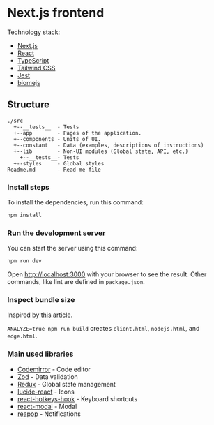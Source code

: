# Next.js frontend

Technology stack:

- [Next.js](https://nextjs.org/)
- [React](https://reactjs.org/)
- [TypeScript](https://www.typescriptlang.org/)
- [Tailwind CSS](https://tailwindcss.com/)
- [Jest](https://jestjs.io/)
- [biomejs](https://biomejs.dev/)

## Structure

```
./src
  +--__tests__  - Tests
  +--app        - Pages of the application.
  +--components - Units of UI.
  +--constant   - Data (examples, descriptions of instructions)
  +--lib        - Non-UI modules (Global state, API, etc.)
    +--__tests__- Tests
  +--styles     - Global styles
Readme.md       - Read me file
```

### Install steps

To install the dependencies, run this command:

```bash
npm install
```

### Run the development server

You can start the server using this command:

```bash
npm run dev
```

Open [http://localhost:3000](http://localhost:3000) with your browser to see the result.
Other commands, like lint are defined in `package.json`.

### Inspect bundle size

Inspired by [this article](https://blog.logrocket.com/how-analyze-next-js-app-bundles).

`ANALYZE=true npm run build` creates `client.html`, `nodejs.html`, and `edge.html`.

### Main used libraries

- [Codemirror](https://codemirror.net/) - Code editor
- [Zod](https://www.npmjs.com/package/zod) - Data validation
- [Redux](https://redux.js.org/) - Global state management
- [lucide-react](https://lucide.dev/guide/packages/lucide-react) - Icons
- [react-hotkeys-hook](https://www.npmjs.com/package/react-hotkeys-hook) - Keyboard shortcuts
- [react-modal](https://www.npmjs.com/package/react-modal) - Modal
- [reapop](https://www.npmjs.com/package/reapop) - Notifications

